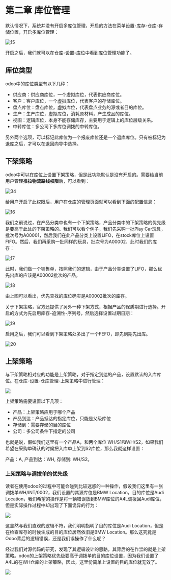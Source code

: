# 第二章 库位管理

默认情况下，系统并没有开启多库位管理，开启的方法在菜单设置-库存-仓库-存储位置，开启多库位管理：

![15](images/15.jpg)

开启之后，我们就可以在仓库-设置-库位中看到库位管理功能了。

## 库位类型

odoo中的库位类型有以下几种：

* 供应商：供应商库位，一个虚拟库位，代表供应商库位。
* 客户：客户库位，一个虚拟库位，代表客户的存储库位。
* 盘点库位：盘点库位，虚拟库位，代表盘点业务的源或者目的库位。
* 生产：生产库位，虚拟库位，消耗原材料，产生成品的库位。
* 视图：逻辑库位，本身不能存储库存，主要用于逻辑上的库位层级关系。
* 中转库位：多公司下多库位调拨的中转库位。

另外两个选项，可以标记此库位为一个报废库位还是一个退库库位。只有被标记为退库之后，才可以在退回向导中选择。

## 下架策略

odoo中可以在库位上设置下架策略，但是此功能默认是没有开启的。需要给当前用户管理**推拉物流路线权限**后，可以看到：

![34](images/34.png)

给用户开启了此权限后，用户在仓库的管理页面就可以看到下面的配置信息：

![16](images/16.jpg)

我们之前说过，在产品分类中也有一个下架策略，产品分类中的下架策略的优先级是要高于此处的下架策略的。我们可以看个例子，我们先采购一批Play Car玩具，批次号为A00001，然后我们在此产品分类上设置LIFO，在stock库位上设置FIFO。然后，我们再采购一批同样的玩具，批次号为A00002，此时我们的库存：

![17](images/17.jpg)

此时，我们做一个销售单，按照我们的逻辑，由于产品分类设置了LIFO，那么优先出库的应该是A00002批次的产品。

![18](images/18.jpg)

由上图可以看出，优先查找的库位确实是A00002批次的库存。

关于下架策略，官方还提供了另外一种下架方式，根据产品的保质期进行选择。开启的方式为先启用库存-追溯性-序列号，然后选择设置过期日期：

![19](images/19.jpg)

启用之后，我们可以看到下架策略处多出了一个FEFO，即先到期先出库。

![20](images/20.jpg)

## 上架策略

与下架策略相对应的功能是上架策略，对于指定到达的产品，设置默认的入库库位。在仓库-设置-仓库管理-上架策略中进行管理：

![](images/putaway.png)

上架策略需要设置以下几项：

* 产品：上架策略应用于哪个产品
* 产品到达：产品抵达的指定库位，只能是父级库位
* 存储到：需要存储的目的库位
* 公司：多公司条件下指定的公司

也就是说，假如我们这里有一个产品A，和两个库位 WH/S1和WH/S2，如果我们希望在采购单确认的时候把入库单上架到S2库位，那么我就这样设置：

产品：A, 产品到达：WH, 存储到: WH/S2。

### 上架策略与调拨单的优先级

读者在使用odoo的过程中可能会碰到比较迷惑的一种操作，假设我们这里有一张调拨单WH/INT/0002，我们设置的其源库位是BMW Location，目的库位是Audi Location，我们希望的操作是将一辆错误放到BMW库位的A4L调拨回Audi库位，但是实际操作过程中却出现了下面诡异的行为：

![](images/putway.png)

这显然与我们直观的逻辑不符，我们明明指明了目的库位是Audi Location，但是在检查库存的时候生成的目的库位居然依旧是BMW Location。那么这究竟是Odoo背后的逻辑错误，还是我们误操作了什么呢？

经过我们对源代码的研究，发现了其逻辑设计的思路，其背后的在作祟的就是上架策略。odoo的上架策略优先级要高于调拨单的目的库位设置，因为我们设置了A4L的在WH仓库的上架策略，因此，这里份简单上设置的目的库位就无效了。

![](images/putway2.png)

